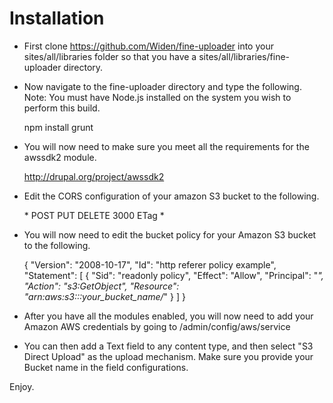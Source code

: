 Installation
=================

 - First clone https://github.com/Widen/fine-uploader into your sites/all/libraries folder so
   that you have a sites/all/libraries/fine-uploader directory.

 - Now navigate to the fine-uploader directory and type the following. Note: You must have Node.js
   installed on the system you wish to perform this build.

      npm install
      grunt

 - You will now need to make sure you meet all the requirements for the awssdk2 module.

      http://drupal.org/project/awssdk2

 - Edit the CORS configuration of your amazon S3 bucket to the following.

      <?xml version="1.0" encoding="UTF-8"?>
      <CORSConfiguration xmlns="http://s3.amazonaws.com/doc/2006-03-01/">
          <CORSRule>
              <AllowedOrigin>*</AllowedOrigin>
              <AllowedMethod>POST</AllowedMethod>
              <AllowedMethod>PUT</AllowedMethod>
              <AllowedMethod>DELETE</AllowedMethod>
              <MaxAgeSeconds>3000</MaxAgeSeconds>
              <ExposeHeader>ETag</ExposeHeader>
              <AllowedHeader>*</AllowedHeader>
          </CORSRule>
      </CORSConfiguration>

 - You will now need to edit the bucket policy for your Amazon S3 bucket to the following.

      {
        "Version": "2008-10-17",
        "Id": "http referer policy example",
        "Statement": [
          {
            "Sid": "readonly policy",
            "Effect": "Allow",
            "Principal": "*",
            "Action": "s3:GetObject",
            "Resource": "arn:aws:s3:::your_bucket_name/*"
          }
        ]
      }

 - After you have all the modules enabled, you will now need to add your Amazon AWS credentials
   by going to /admin/config/aws/service

 - You can then add a Text field to any content type, and then select "S3 Direct Upload" as the
   upload mechanism.  Make sure you provide your Bucket name in the field configurations.

Enjoy.

